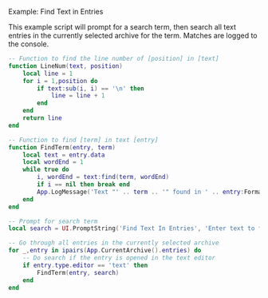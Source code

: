 <article-head>Example: Find Text in Entries</article-head>

This example script will prompt for a search term, then search all text entries in the currently selected archive for the term. Matches are logged to the console.

```lua
-- Function to find the line number of [position] in [text]
function LineNum(text, position)
    local line = 1
    for i = 1,position do
        if text:sub(i, i) == '\n' then
            line = line + 1
        end
    end
    return line
end

-- Function to find [term] in text [entry]
function FindTerm(entry, term)
    local text = entry.data
    local wordEnd = 1
    while true do
        i, wordEnd = text:find(term, wordEnd)
        if i == nil then break end
        App.LogMessage('Text "' .. term .. '" found in ' .. entry:FormattedName() .. ' on line ' .. LineNum(text, i))
    end
end

-- Prompt for search term
local search = UI.PromptString('Find Text In Entries', 'Enter text to find in all entries', '')

-- Go through all entries in the currently selected archive
for _,entry in ipairs(App.CurrentArchive().entries) do
    -- Do search if the entry is opened in the text editor
    if entry.type.editor == 'text' then
        FindTerm(entry, search)
    end
end
```

